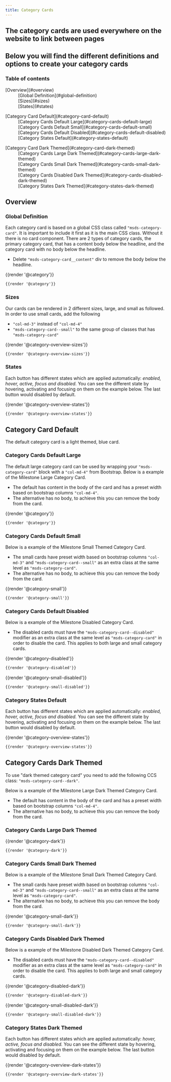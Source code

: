 ```yaml
---
title: Category Cards
---
```


## The category cards are used everywhere on the website to link between pages
## Below you will find the different definitions and options to create your category cards

### Table of contents
<div class="row">
    <div class="col-4">
        <dl>
            <dt>[Overview](#overview)</dt>
            <dd>[Global Definition](#global-definition)</dd>
            <dd>[Sizes](#sizes)</dd>
            <dd>[States](#states)</dd>
        </dl>
          <dl>
            <dt>[Category Card Default](#category-card-default)</dt>
            <dd>[Category Cards Default Large](#category-cards-default-large)</dd>
            <dd>[Category Cards Default Small](#category-cards-default-small)</dd>
            <dd>[Category Cards Default Disabled](#category-cards-default-disabled)</dd>
            <dd>[Category States Default](#category-states-default)</dd>
        </dl>
        <dl>
            <dt>[Category Card Dark Themed](#category-card-dark-themed)</dt>
            <dd>[Category Cards Large Dark Themed](#category-cards-large-dark-themed)</dd>
            <dd>[Category Cards Small Dark Themed](#category-cards-small-dark-themed)</dd>
            <dd>[Category Cards Disabled Dark Themed](#category-cards-disabled-dark-themed)</dd>
            <dd>[Category States Dark Themed](#category-states-dark-themed)</dd>
        </dl>
    </div>
</div>

## Overview
### Global Definition
Each category card is based on a global CSS class called <code>"msds-category-card"</code>. It is important to include it first as it is the main CSS class. Without it there is no card component. 
There are 2 types of category cards, the primary category card, that has a content body below the headline, and the category card with no body below the headline.  
- Delete <code>"msds-category-card__content"</code> div to remove the body below the headline.

<div class="element-preview">
  <div class="element-preview__inner">{{render '@category'}}</div>
</div>

```html
{{render '@category'}}
```

### Sizes
Our cards can be rendered in 2 different sizes, large, and small as followed. In order to use small cards, add the following
- <code>"col-md-3"</code> instead of <code>"col-md-4"</code>
- <code>"msds-category-card\--small"</code> to the same group of classes that has <code>"msds-category-card"</code>

<div class="element-preview">
  <div class="element-preview__inner">{{render '@category-overview-sizes'}}</div>
</div>

```html
{{render '@category-overview-sizes'}}
```

### States
Each button has different states which are applied automatically: <i>enabled, hover, active, focus and disabled.</i>
You can see the different state by hovering, activating and focusing on them on the example below. The last button would disabled by default.

<div class="element-preview">
  <div class="element-preview__inner">{{render '@category-overview-states'}}</div>
</div>

```html
{{render '@category-overview-states'}}
```

## Category Card Default
The default category card is a light themed, blue card.

### Category Cards Default Large 
The default large category card can be used by wrapping your <code>"msds-category-card"</code> block with a <code>"col-md-4"</code> from Bootstrap.
Below is a example of the Milestone Large Category Card. 
- The default has content in the body of the card and has a preset width based on bootstrap columns <code>"col-md-4"</code>.
- The alternative has no body, to achieve this you can remove the body from the card.

<div class="element-preview">
  <div class="element-preview__inner">{{render '@category'}}</div>
</div>

```html
{{render '@category'}}
```

### Category Cards Default Small
Below is a example of the Milestone Small Themed Category Card. 
- The small cards have preset width based on bootstrap columns <code>"col-md-3"</code> and <code>"msds-category-card--small"</code> as an extra class at the same level as <code>"msds-category-card"</code>.
- The alternative has no body, to achieve this you can remove the body from the card.

<div class="element-preview">
  <div class="element-preview__inner">{{render '@category-small'}}</div>
</div>

```html
{{render '@category-small'}}
```

### Category Cards Default Disabled
Below is a example of the Milestone Disabled Category Card. 
- The disabled cards must have the <code>"msds-category-card\--disabled"</code> modifier as an extra class at the same level as <code>"msds-category-card"</code> in order to disable the card. This applies to both large and small category cards.

<div class="element-preview">
  <div class="element-preview__inner">{{render '@category-disabled'}}</div>
</div>

```html
{{render '@category-disabled'}}
```
<div class="element-preview">
  <div class="element-preview__inner">{{render '@category-small-disabled'}}</div>
</div>

```html
{{render '@category-small-disabled'}}
```

### Category States Default
Each button has different states which are applied automatically: <i>enabled, hover, active, focus and disabled.</i>
You can see the different state by hovering, activating and focusing on them on the example below. The last button would disabled by default.

<div class="element-preview">
  <div class="element-preview__inner">{{render '@category-overview-states'}}</div>
</div>

```html
{{render '@category-overview-states'}}
```

## Category Cards Dark Themed
To use "dark themed category card" you need to add the following CCS class: <code>"msds-category-card\--dark"</code>. 

Below is a example of the Milestone Large Dark Themed Category Card. 
- The default has content in the body of the card and has a preset width based on bootstrap columns <code>"col-md-4"</code>.
- The alternative has no body, to achieve this you can remove the body from the card.

### Category Cards Large Dark Themed
<div class="element-preview-dark">
  <div class="element-preview__inner">{{render '@category-dark'}}</div>
</div>

```html
{{render '@category-dark'}}
```

### Category Cards Small Dark Themed
Below is a example of the Milestone Small Dark Themed Category Card. 
- The small cards have preset width based on bootstrap columns <code>"col-md-3"</code> and <code>"msds-category-card--small"</code> as an extra class at the same level as <code>"msds-category-card"</code>.
- The alternative has no body, to achieve this you can remove the body from the card.

<div class="element-preview-dark">
  <div class="element-preview__inner">{{render '@category-small-dark'}}</div>
</div>

```html
{{render '@category-small-dark'}}
```

### Category Cards Disabled Dark Themed
Below is a example of the Milestone Disabled Dark Themed Category Card. 
- The disabled cards must have the <code>"msds-category-card\--disabled"</code> modifier as an extra class at the same level as <code>"msds-category-card"</code> in order to disable the card. This applies to both large and small category cards.

<div class="element-preview-dark">
  <div class="element-preview__inner">{{render '@category-disabled-dark'}}</div>
</div>

```html
{{render '@category-disabled-dark'}}
```
<div class="element-preview-dark">
  <div class="element-preview__inner">{{render '@category-small-disabled-dark'}}</div>
</div>

```html
{{render '@category-small-disabled-dark'}}
```

### Category States Dark Themed
Each button has different states which are applied automatically: <i>hover, active, focus and disabled.</i>
You can see the different state by hovering, activating and focusing on them on the example below. The last button would disabled by default.

<div class="element-preview-dark">
  <div class="element-preview__inner">{{render '@category-overview-dark-states'}}</div>
</div>

```html
{{render '@category-overview-dark-states'}}
```
